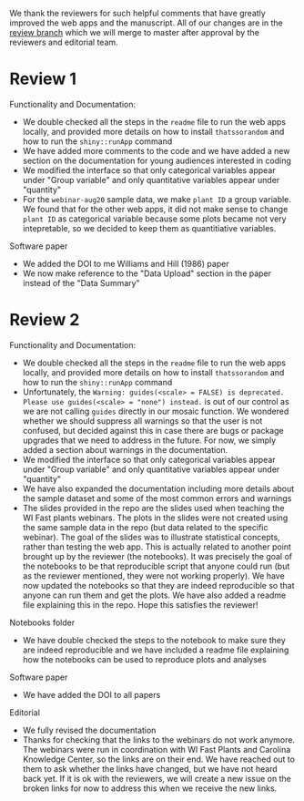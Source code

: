We thank the reviewers for such helpful comments that have greatly improved the web apps and the manuscript. All of our changes are in the [review branch](https://github.com/crsl4/fast-stats/tree/review) which we will merge to master after approval by the reviewers and editorial team.

# Review 1

Functionality and Documentation:
- We double checked all the steps in the `readme` file to run the web apps locally, and provided more details on how to install `thatssorandom` and how to run the `shiny::runApp` command
- We have added more comments to the code and we have added a new section on the documentation for young audiences interested in coding
- We modified the interface so that only categorical variables appear under "Group variable" and only quantitative variables appear under "quantity"
- For the `webinar-aug20` sample data, we make `plant ID` a group variable. We found that for the other web apps, it did not make sense to change `plant ID` as categorical variable because some plots became not very intepretable, so we decided to keep them as quantitiative variables.

Software paper
- We added the DOI to me Williams and Hill (1986) paper
- We now make reference to the "Data Upload" section in the paper instead of the "Data Summary"

# Review 2

Functionality and Documentation:
- We double checked all the steps in the `readme` file to run the web apps locally, and provided more details on how to install `thatssorandom` and how to run the `shiny::runApp` command
- Unfortunately, the `Warning: guides(<scale> = FALSE) is deprecated. Please use guides(<scale> = "none") instead.` is out of our control as we are not calling `guides` directly in our mosaic function. We wondered whether we should suppress all warnings so that the user is not confused, but decided against this in case there are bugs or package upgrades that we need to address in the future. For now, we simply added a section about warnings in the documentation.
- We modified the interface so that only categorical variables appear under "Group variable" and only quantitative variables appear under "quantity"
- We have also expanded the documentation including more details about the sample dataset and some of the most common errors and warnings
- The slides provided in the repo are the slides used when teaching the WI Fast plants webinars. The plots in the slides were not created using the same sample data in the repo (but data related to the specific webinar). The goal of the slides was to illustrate statistical concepts, rather than testing the web app. This is actually related to another point brought up by the reviewer (the notebooks). It was precisely the goal of the notebooks to be that reproducible script that anyone could run (but as the reviewer mentioned, they were not working properly). We have now updated the notebooks so that they are indeed reproducible so that anyone can run them and get the plots. We have also added a readme file explaining this in the repo. Hope this satisfies the reviewer!


Notebooks folder
- We have double checked the steps to the notebook to make sure they are indeed reproducible and we have included a readme file explaining how the notebooks can be used to reproduce plots and analyses

Software paper
- We have added the DOI to all papers

Editorial
- We fully revised the documentation
- Thanks for checking that the links to the webinars do not work anymore. The webinars were run in coordination with WI Fast Plants and Carolina Knowledge Center, so the links are on their end. We have reached out to them to ask whether the links have changed, but we have not heard back yet. If it is ok with the reviewers, we will create a new issue on the broken links for now to address this when we receive the new links.